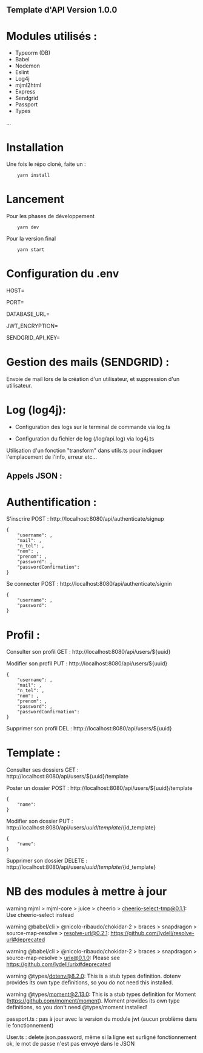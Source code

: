 ## Template d'API Version 1.0.0

# Modules utilisés :

- Typeorm (DB)
- Babel
- Nodemon
- Eslint
- Log4j
- mjml2html
- Express
- Sendgrid
- Passport
- Types

...

# Installation

Une fois le répo cloné, faite un :

        yarn install
    
# Lancement 

Pour les phases de développement

        yarn dev
    
Pour la version final

        yarn start
    
# Configuration du .env

HOST=

PORT=

DATABASE_URL=

JWT_ENCRYPTION=

SENDGRID_API_KEY=

# Gestion des mails (SENDGRID) :

Envoie de mail lors de la création d'un utilisateur, et suppression d'un utilisateur.

# Log (log4j):

- Configuration des logs sur le terminal de commande via log.ts

- Configuration du fichier de log (/log/api.log) via log4j.ts

Utilisation d'un fonction "transform" dans utils.ts pour indiquer l'emplacement de l'info, erreur etc...

## Appels JSON :

# Authentification : 

S'inscrire POST : http://localhost:8080/api/authenticate/signup

    {
        "username": ,
        "mail": ,
        "n_tel": ,
        "nom": ,
        "prenom": ,
        "password": , 
        "passwordConfirmation":
    }
    
Se connecter POST : http://localhost:8080/api/authenticate/signin

    {
        "username": ,
        "password":  
    }

# Profil : 

Consulter son profil GET : http://localhost:8080/api/users/${uuid}

Modifier son profil PUT : http://localhost:8080/api/users/${uuid}

    {
        "username": ,
        "mail": ,
        "n_tel": ,
        "nom": ,
        "prenom": ,
        "password": , 
        "passwordConfirmation":
    }

Supprimer son profil DEL : http://localhost:8080/api/users/${uuid}

# Template :

Consulter ses dossiers  GET : http://localhost:8080/api/users/${uuid}/template

Poster un dossier POST : http://localhost:8080/api/users/${uuid}/template

    {
        "name":
    }

Modifier son dossier PUT : http://localhost:8080/api/users/${uuid}/template/${id_template}

    {
        "name":
    }
    
Supprimer son dossier DELETE : http://localhost:8080/api/users/${uuid}/template/${id_template}



# NB des modules à mettre à jour

warning mjml > mjml-core > juice > cheerio > cheerio-select-tmp@0.1.1: Use cheerio-select instead

warning @babel/cli > @nicolo-ribaudo/chokidar-2 > braces > snapdragon > source-map-resolve > resolve-url@0.2.1: https://github.com/lydell/resolve-url#deprecated

warning @babel/cli > @nicolo-ribaudo/chokidar-2 > braces > snapdragon > source-map-resolve > urix@0.1.0: Please see https://github.com/lydell/urix#deprecated

warning @types/dotenv@8.2.0: This is a stub types definition. dotenv provides its own type definitions, so you do not need this installed.

warning @types/moment@2.13.0: This is a stub types definition for Moment (https://github.com/moment/moment). Moment provides its own type definitions, so you don't need @types/moment installed!

passport.ts : pas à jour avec la version du module jwt (aucun problème dans le fonctionnement)

User.ts : delete json.password, même si la ligne est surligné fonctionnement ok, le mot de passe n'est pas envoyé dans le JSON
